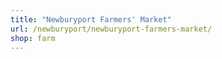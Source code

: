 ```yaml
---
title: "Newburyport Farmers' Market"
url: /newburyport/newburyport-farmers-market/
shop: farm
---
```

